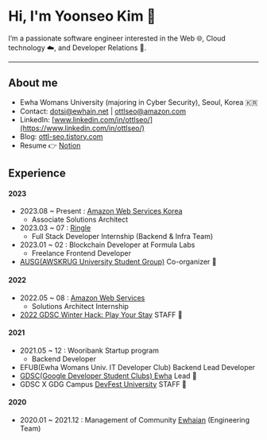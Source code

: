 # Hi, I'm Yoonseo Kim 👋
I’m a passionate software engineer interested in the Web 🌐, Cloud technology ☁️, and Developer Relations 🥑.  

- - -

## About me
- Ewha Womans University (majoring in Cyber Security), Seoul, Korea 🇰🇷
- Contact: dotsi@ewhain.net | ottlseo@amazon.com
- LinkedIn: [www.linkedin.com/in/ottlseo/](https://www.linkedin.com/in/ottlseo/)
- Blog: [ottl-seo.tistory.com](https://ottl-seo.tistory.com/)
- Resume 👉 [Notion](https://yoonseo.notion.site/Yoonseo-Kim-fbbf3a2a865b4d63b6e86ee1478e23c8) 

## Experience
#### 2023
- 2023.08 ~ Present : [Amazon Web Services Korea](https://github.com/aws)
  - Associate Solutions Architect
- 2023.03 ~ 07 : [Ringle](https://www.ringleplus.com/en/student/landing/team)
  - Full Stack Developer Internship (Backend & Infra Team)
- 2023.01 ~ 02 : Blockchain Developer at Formula Labs
  - Freelance Frontend Developer
- [AUSG(AWSKRUG University Student Group)](https://ausg.me/) Co-organizer 🥑 

#### 2022
- 2022.05 ~ 08 : [Amazon Web Services](https://github.com/aws)
  - Solutions Architect Internship
- [2022 GDSC Winter Hack: Play Your Stay](https://gdsckoreahackathon2022.github.io/) STAFF 🥑 

#### 2021
- 2021.05 ~ 12 : Wooribank Startup program 
  - Backend Developer
- EFUB(Ewha Womans Univ. IT Developer Club) Backend Lead Developer
- [GDSC(Google Developer Student Clubs) Ewha](https://gdscewha.tistory.com/) Lead 🥑 
- GDSC X GDG Campus [DevFest University](https://festa.io/events/1862/) STAFF 🥑 

#### 2020
- 2020.01 ~ 2021.12 : Management of Community [Ewhaian](https://www.ewhaian.com/) (Engineering Team)
